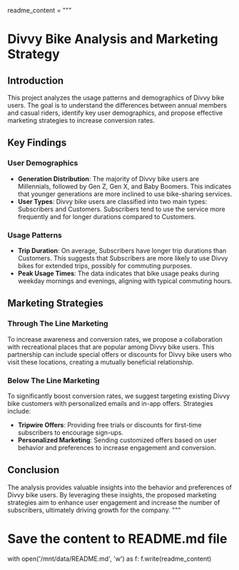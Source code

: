 readme_content = """
# Divvy Bike Analysis and Marketing Strategy

## Introduction
This project analyzes the usage patterns and demographics of Divvy bike users. The goal is to understand the differences between annual members and casual riders, identify key user demographics, and propose effective marketing strategies to increase conversion rates.

## Key Findings

### User Demographics
- **Generation Distribution**: The majority of Divvy bike users are Millennials, followed by Gen Z, Gen X, and Baby Boomers. This indicates that younger generations are more inclined to use bike-sharing services.
- **User Types**: Divvy bike users are classified into two main types: Subscribers and Customers. Subscribers tend to use the service more frequently and for longer durations compared to Customers.

### Usage Patterns
- **Trip Duration**: On average, Subscribers have longer trip durations than Customers. This suggests that Subscribers are more likely to use Divvy bikes for extended trips, possibly for commuting purposes.
- **Peak Usage Times**: The data indicates that bike usage peaks during weekday mornings and evenings, aligning with typical commuting hours.

## Marketing Strategies

### Through The Line Marketing
To increase awareness and conversion rates, we propose a collaboration with recreational places that are popular among Divvy bike users. This partnership can include special offers or discounts for Divvy bike users who visit these locations, creating a mutually beneficial relationship.

### Below The Line Marketing
To significantly boost conversion rates, we suggest targeting existing Divvy bike customers with personalized emails and in-app offers. Strategies include:
- **Tripwire Offers**: Providing free trials or discounts for first-time subscribers to encourage sign-ups.
- **Personalized Marketing**: Sending customized offers based on user behavior and preferences to increase engagement and conversion.

## Conclusion
The analysis provides valuable insights into the behavior and preferences of Divvy bike users. By leveraging these insights, the proposed marketing strategies aim to enhance user engagement and increase the number of subscribers, ultimately driving growth for the company.
"""

# Save the content to README.md file
with open('/mnt/data/README.md', 'w') as f:
    f.write(readme_content)
